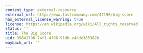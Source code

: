 ```yaml
---
content_type: external-resource
external_url: http://www.fastcompany.com/47196/big-score
has_external_license_warning: true
license: https://en.wikipedia.org/wiki/All_rights_reserved
status: ''
title: The Big Score
uid: 39841798-74f1-4f96-91db-e4dde385382b
wayback_url: ''
---
```

